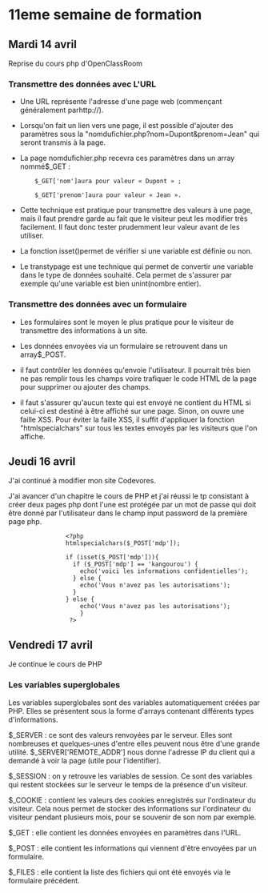 # 11eme semaine de formation

## Mardi 14 avril

Reprise du cours php d'OpenClassRoom

### Transmettre des données avec L'URL

- Une URL représente l'adresse d'une page web (commençant généralement parhttp://).

- Lorsqu'on fait un lien vers une page, il est possible d'ajouter des paramètres sous la "nomdufichier.php?nom=Dupont&prenom=Jean" qui seront transmis à la page.

- La page nomdufichier.php recevra ces paramètres dans un array nommé$_GET :

          $_GET['nom']aura pour valeur « Dupont » ;

          $_GET['prenom']aura pour valeur « Jean ».

- Cette technique est pratique pour transmettre des valeurs à une page, mais il faut prendre garde au fait que le visiteur peut les modifier très facilement. Il faut donc tester prudemment leur valeur avant de les utiliser.

- La fonction isset()permet de vérifier si une variable est définie ou non.

- Le transtypage est une technique qui permet de convertir une variable dans le type de données souhaité. Cela permet de s'assurer par exemple qu'une variable est bien unint(nombre entier).


### Transmettre des données avec un formulaire

- Les formulaires sont le moyen le plus pratique pour le visiteur de transmettre des informations à un site. 

- Les données envoyées via un formulaire se retrouvent dans un array$_POST.

- il faut contrôler les données qu'envoie l'utilisateur. Il pourrait très bien ne pas remplir tous les champs voire trafiquer le code HTML de la page pour supprimer ou ajouter des champs. 

- il faut s'assurer qu'aucun texte qui est envoyé ne contient du HTML si celui-ci est destiné à être affiché sur une page. Sinon, on ouvre une faille XSS. Pour éviter la faille XSS, il suffit d'appliquer la fonction "htmlspecialchars" sur tous les textes envoyés par les visiteurs que l'on affiche.

## Jeudi 16 avril

J'ai continué à modifier mon site Codevores.

J'ai avancer d'un chapitre le cours de PHP et j'ai réussi le tp consistant à créer deux pages php dont l'une est protégée par un mot de passe qui doit être donné par l'utilisateur dans le champ input password de la première page php. 

                    <?php
                    htmlspecialchars($_POST['mdp']);

                    if (isset($_POST['mdp'])){
                      if ($_POST['mdp'] == 'kangourou') {
                        echo('voici les informations confidentielles');
                      } else {
                        echo('Vous n'avez pas les autorisations');
                      }
                    } else {
                        echo('Vous n'avez pas les autorisations');
                        }
                     ?>

## Vendredi 17 avril

Je continue le cours de PHP

### Les variables superglobales

Les variables superglobales sont des variables automatiquement créées par PHP. Elles se présentent sous la forme d'arrays contenant différents types d'informations.

$_SERVER : ce sont des valeurs renvoyées par le serveur. Elles sont nombreuses et quelques-unes d'entre elles peuvent nous être d'une grande utilité. $_SERVER['REMOTE_ADDR'] nous donne l'adresse IP du client qui a demandé à voir la page (utile pour l'identifier).

$_SESSION : on y retrouve les variables de session. Ce sont des variables qui restent stockées sur le serveur le temps de la présence d'un visiteur. 

$_COOKIE : contient les valeurs des cookies enregistrés sur l'ordinateur du visiteur. Cela nous permet de stocker des informations sur l'ordinateur du visiteur pendant plusieurs mois, pour se souvenir de son nom par exemple.

$_GET : elle contient les données envoyées en paramètres dans l'URL.

$_POST : elle contient les informations qui viennent d'être envoyées par un formulaire.

$_FILES : elle contient la liste des fichiers qui ont été envoyés via le formulaire précédent.
